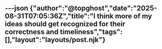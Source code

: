 ---json
{"author":"@topghost","date":"2025-08-31T07:05:36Z","title":"I think more of my ideas should get recognized for their correctness and timeliness","tags":[],"layout":"layouts/post.njk"}
---

